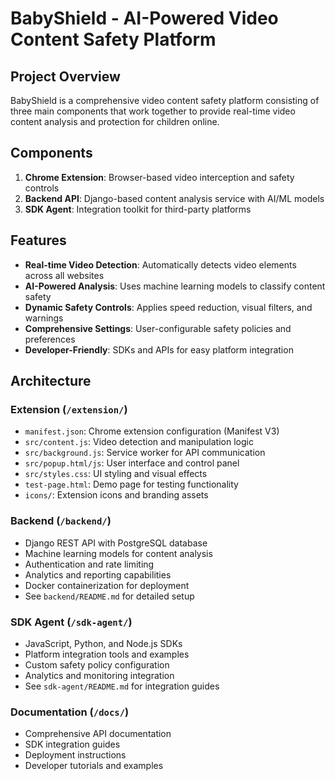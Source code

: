 # BabyShield - AI-Powered Video Content Safety Platform

## Project Overview
BabyShield is a comprehensive video content safety platform consisting of three main components that work together to provide real-time video content analysis and protection for children online.

## Components
1. **Chrome Extension**: Browser-based video interception and safety controls
2. **Backend API**: Django-based content analysis service with AI/ML models
3. **SDK Agent**: Integration toolkit for third-party platforms

## Features
- **Real-time Video Detection**: Automatically detects video elements across all websites
- **AI-Powered Analysis**: Uses machine learning models to classify content safety
- **Dynamic Safety Controls**: Applies speed reduction, visual filters, and warnings
- **Comprehensive Settings**: User-configurable safety policies and preferences
- **Developer-Friendly**: SDKs and APIs for easy platform integration

## Architecture

### Extension (`/extension/`)
- `manifest.json`: Chrome extension configuration (Manifest V3)
- `src/content.js`: Video detection and manipulation logic
- `src/background.js`: Service worker for API communication
- `src/popup.html/js`: User interface and control panel
- `src/styles.css`: UI styling and visual effects
- `test-page.html`: Demo page for testing functionality
- `icons/`: Extension icons and branding assets

### Backend (`/backend/`)
- Django REST API with PostgreSQL database
- Machine learning models for content analysis
- Authentication and rate limiting
- Analytics and reporting capabilities
- Docker containerization for deployment
- See `backend/README.md` for detailed setup

### SDK Agent (`/sdk-agent/`)
- JavaScript, Python, and Node.js SDKs
- Platform integration tools and examples
- Custom safety policy configuration
- Analytics and monitoring integration
- See `sdk-agent/README.md` for integration guides

### Documentation (`/docs/`)
- Comprehensive API documentation
- SDK integration guides
- Deployment instructions
- Developer tutorials and examples
